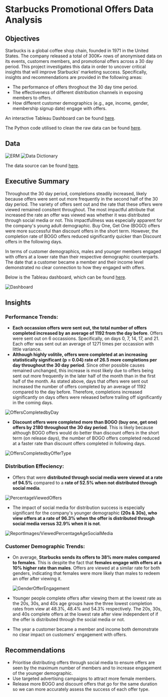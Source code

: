 # Starbucks Promotional Offers Data Analysis
## Objectives
Starbucks is a global coffee shop chain, founded in 1971 in the United States. The company released a total of 300K+ rows of anonymised data on its events, customers members, and promotional offers across a 30 day period. This project investigates this data in order to uncover critical insights that will improve Starbucks' marketing success. Specifically, insights and recommendations are provided in the following areas:

- The performance of offers throghout the 30 day time period.
- The effectiveness of different distribution channels in exposing members to offers.
- How different customer demographics (e.g., age, income, gender, membership signup date) engage with offers.

An interactive Tableau Dashboard can be found [here](https://public.tableau.com/views/StarbucksPromotionalOffersDashboard/Dashboard?:language=en-US&:sid=&:redirect=auth&:display_count=n&:origin=viz_share_link).

The Python code utilised to clean the raw data can be found [here](https://github.com/rara-ch/starbucks_promotional_offers_analysis/blob/main/StarbucksPromotionalOffers_DataCleaning.ipynb).

## Data
![ERM](data/StarbucksPromotionalOffers_RawERM.png)
![Data Dictionary](data/StarbucksPromotionalOffers_RawDataDictionary.png)

The data source can be found [here](https://www.kaggle.com/datasets/ihormuliar/starbucks-customer-data).
## Executive Summary
Throughout the 30 day period, completions steadily increased, likely because offers were sent out more frequently in the second half of the 30 day period. The variety of offers sent out and the rate that these offers were viewed remained consitent throughout. The most impactful attribute that increased the rate an offer was viewed was whether it was distributed through social media or not. This impactfullness was especially apparent for the company's young adult demographic. Buy One, Get One (BOGO) offers were more successful than discount offers in the short term. However, the completion rate of BOGO offers reduced significantly quicker than Discount offers in the following days. 

In terms of customer demographics, males and younger members engaged with offers at a lower rate than their respective demographic counterparts. The date that a customer became a member and their income level demonstrated no clear connection to how they engaged with offers.

Below is the Tableau dashboard, which can be found [here](https://public.tableau.com/views/StarbucksPromotionalOffersDashboard/Dashboard?:language=en-US&:sid=&:redirect=auth&:display_count=n&:origin=viz_share_link).

![Dashboard](StarbucksOffersFunnel_Dashboard.png)
## Insights
### Performance Trends:
- **Each occassion offers were sent out, the total number of offers completed increased by an average of 1192 from the day before**. Offers were sent out on 6 occassions. Specifically, on days 0, 7, 14, 17, and 21. Each offer was sent out an average of 1271 times per occassion with little variance.
- **Although highly volitile, offers were completed at an increasing statistically significant (p = 0.04) rate of 26.5 more completions per day throughout the 30 day period**. Since other possible causes remained unchanged, this increase is most likely due to offers being sent out more frequently in the later half of the month than in the first half of the month. As stated above, days that offers were sent out increased the number of offers completed by an average of 1192 compared to the day before. Therefore, completions increased significantly on days offers were released before trailing off significantly in the coming days.

![OffersCompletedbyDay](ReportImages/OffersCompletedbyDay.png)

- **Discount offers were completed more than BOGO (buy one, get one) offers by 2180 throughout the 30 day period**. This is likely because although BOGO offers would do better than discount offers in the short term (on release days), the number of BOGO offers completed reduced at a faster rate than discount offers completed in following days.

![OffersCompletedbyOfferType](ReportImages/OffersCompletedbyOfferType.png)

### Distribution Effeciency:
- Offers that were **distributed through social media were viewed at a rate of 94.5%** compared to a **rate of 52.5% when not distributed through social media**.

![PercentageViewedOffers](ReportImages/PercentageViewedOffers.png)

- The impact of social media for distribution success is especially significant for the company's younger demographic **(20s & 30s), who view offers at a rate of 96.3% when the offer is distributed through social media versus 32.9% when it is not**.

![ReportImages/ViewedPercentageAgeSocialMedia](ReportImages/ViewedPercentageAgeSocialMedia.png)

### Customer Demographic Trends:
- On average, **Starbucks sends its offers to 38% more males compared to females**. This is despite the fact that **females engage with offers at a 10% higher rate than males**. Offers are viewed at a similar rate for both genders, indicating that females were more likely than males to redeem an offer after viewing it. 
  
  ![GenderOfferEngagement](ReportImages/GenderOfferEngagement.png)
- Younger people complete offers after viewing them at the lowest rate as the 20s, 30s, and 40s age groups have the three lowest completion rates from view at 48.3%, 48.4% and 54.3% respectively. The 20s, 30s, and 40s complete offers at the lowest rate after view independent of if the offer is distributed through the social media or not.

- The year a customer became a member and income both demonstrate no clear impact on customers' engagement with offers.

## Recommendations
- Prioritise distributing offers through social media to ensure offers are seen by the maximum number of members and to increase engagement of the younger demographic.
- Use targeted advertising campaigns to attract more female members.
- Release more BOGO and discount offers that go for the same duration so we can more accurately assess the success of each offer type.
